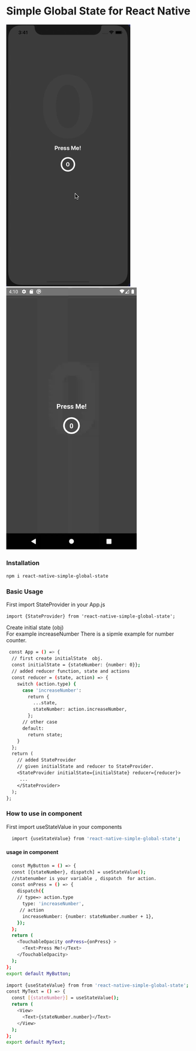 # Simple Global State for React Native 
 
![Alt text](https://github.com/alperenyanc/RNStateManagement/blob/main/screens/ios.gif)
![Alt text](https://github.com/alperenyanc/RNStateManagement/blob/main/screens/android.gif)

 
### Installation
 
```sh
npm i react-native-simple-global-state
```
 
### Basic Usage
 
First import StateProvider in your App.js
```shr
import {StateProvider} from 'react-native-simple-global-state';
```
Create initial state (obj)  
For example increaseNumber
There is  a sipmle example for number counter.
```sh
 const App = () => {
  // first create initialState  obj.
  const initialState = {stateNumber: {number: 0}};
  // added reducer function, state and actions
  const reducer = (state, action) => {
    switch (action.type) {
      case 'increaseNumber':
        return {
          ...state,
          stateNumber: action.increaseNumber,
        };
      // other case
      default:
        return state;
    }
  };
  return (
    // added StateProvider
    // given initialState and reducer to StateProvider.
    <StateProvider initialState={initialState} reducer={reducer}>
     ... 
    </StateProvider>
  );
};
```
### How to use in component
First import useStateValue  in your components
```sh
  import {useStateValue} from 'react-native-simple-global-state';
```
#### usage in component
```sh
  const MyButton = () => {
  const [{stateNumber}, dispatch] = useStateValue();
  //statenumber is your variable , dispatch  for action.
  const onPress = () => {
    dispatch({
    // type=> action.type
      type: 'increaseNumber',
     // action
      increaseNumber: {number: stateNumber.number + 1},
    });
  };
  return (
    <TouchableOpacity onPress={onPress} >
      <Text>Press Me!</Text>
    </TouchableOpacity>
  );
};
export default MyButton;
```
```sh
import {useStateValue} from from 'react-native-simple-global-state';
const MyText = () => {
  const [{stateNumber}] = useStateValue();
  return (
    <View>
      <Text>{stateNumber.number}</Text>
    </View>
  );
};
export default MyText;
```
 
